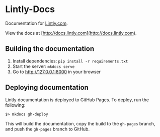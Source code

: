 # Lintly-Docs

Documentation for [Lintly.com](lintly.com).

View the docs at [http://docs.lintly.com](http://docs.lintly.com).

## Building the documentation

1. Install dependencies: `pip install -r requirements.txt`
2. Start the server: `mkdocs serve`
3. Go to http://127.0.0.1:8000 in your browser

## Deploying documentation

Lintly documentation is deployed to GitHub Pages. To deploy, run the following:

```
$> mkdocs gh-deploy
```

This will build the documentation, copy the build to the `gh-pages` branch, and push the `gh-pages`
branch to GitHub.

